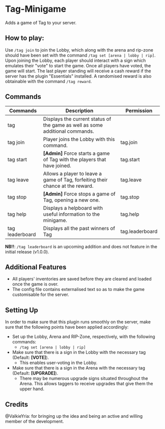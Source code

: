 # Tag-Minigame
Adds a game of Tag to your server.

## How to play:
Use `/tag join` to join the Lobby, which along with the arena and rip-zone should have been set with the command `/tag set [arena | lobby | rip]`. Upon joining the Lobby, each player should interact with a sign which emulates their "vote" to start the game. Once all players have voted, the game will start.
The last player standing will receive a cash reward if the server has the plugin "Essentials" installed. A randomised reward is also obtainable with the command `/tag reward`.

## Commands

| Commands   | Description   | Permission   |
|------------|---------------|--------------|
|tag|Displays the current status of the game as well as some additional commands.||
|tag join    |Player joins the Lobby with this command. |tag.join      |
|tag start   |**[Admin]** Force starts a game of Tag with the players that have joined.|tag.start     |
|tag leave   |Allows a player to leave a game of Tag, forfeiting their chance at the reward.|tag.leave|
|tag stop  |**[Admin]** Force stops a game of Tag, opening a new one. |tag.stop            	|
|tag help      |Displays a helpboard with useful information to the minigame. |tag.help            	|
|tag leaderboard|Displays all the past winners of Tag|tag.leaderboard|

**NB!!**: `/tag leaderboard` is an upcoming addition and does not feature in the initial release (v1.0.0).

## Additional Features

- All players' inventories are saved before they are cleared and loaded once the game is over.
- The config file contains externalised text so as to make the game customisable for the server.

## Setting Up

In order to make sure that this plugin runs smoothly on the server, make sure that the following points have been applied accordingly:

- Set up the Lobby, Arena and RIP-Zone, respectively, with the following commands:
  - `/tag set [arena | lobby | rip]`
- Make sure that there is a sign in the Lobby with the necessary tag (Default: **[VOTE]**).
  - This enables user-voting in the Lobby.
- Make sure that there is a sign in the Arena with the necessary tag (Default: **[UPGRADE]**).
  - There may be numerous upgrade signs situated throughout the Arena. This allows taggers to receive upgrades that give them the upper hand.
  
## Credits

@ValkieYria: for bringing up the idea and being an active and willing member of the development.

